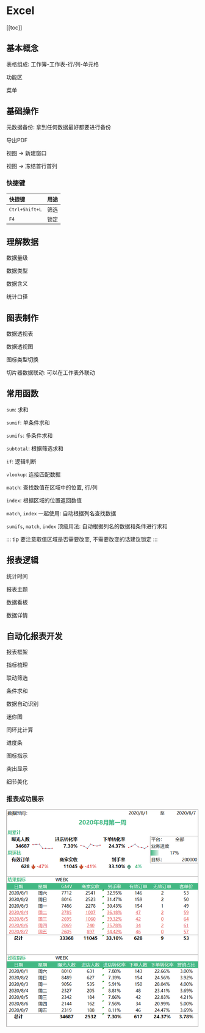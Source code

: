 # Excel

[[toc]]

## 基本概念

表格组成: 工作簿-工作表-行/列-单元格

功能区

菜单


## 基础操作

元数据备份: 拿到任何数据最好都要进行备份

导出PDF


视图 -> 新建窗口

视图 -> 冻结首行首列


### 快捷键

| 快捷键 | 用途 |
|:---|:---|
| `Ctrl+Shift+L` | 筛选 |
| `F4` | 锁定 |


## 理解数据

数据量级

数据类型

数据含义

统计口径


## 图表制作

数据透视表

数据透视图

图标类型切换

切片器数据联动: 可以在工作表外联动


## 常用函数

`sum`: 求和

`sumif`: 单条件求和

`sumifs`: 多条件求和

`subtotal`: 根据筛选求和

`if`: 逻辑判断

`vlookup`: 连接匹配数据

`match`: 查找数值在区域中的位置, 行/列

`index`: 根据区域的位置返回数值

`match`, `index` 一起使用: 自动根据列名查找数据

`sumifs`, `match`, `index` 顶级用法: 自动根据列名的数据和条件进行求和

::: tip
要注意取值区域是否需要改变, 不需要改变的话建议锁定
:::


## 报表逻辑

统计时间

报表主题

数据看板

数据详情


## 自动化报表开发

报表框架

指标梳理

联动筛选

条件求和

数据自动识别

迷你图

同环比计算

进度条

图标指示

突出显示

细节美化


### 报表成功展示

![excel-weekly-report](../../assets/images/excel-weekly-report.png)
